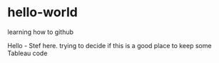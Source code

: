 # hello-world
learning how to github

Hello - Stef here. trying to decide if this is a good place to keep some Tableau code
